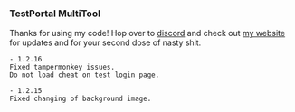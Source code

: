 ### TestPortal MultiTool

Thanks for using my code! Hop over to [discord](https://discord.gg/dS5zpHRC9E) and check out [my website](https://mrcyjanek.net) for updates and for your second dose of nasty shit.

    - 1.2.16
    Fixed tampermonkey issues.
    Do not load cheat on test login page.

    - 1.2.15
    Fixed changing of background image.